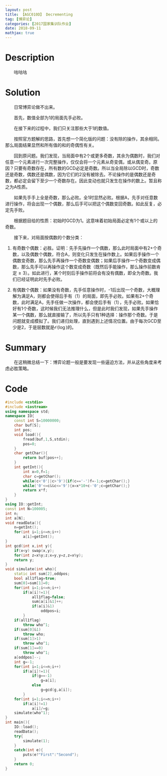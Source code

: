 ```yaml
---
layout: post
title: 【AGC010D】 Decrementing
tag: [博弈论]
categories: [2017国家集训队作业]
date: 2018-09-11
mathjax: true
---
```

# Description

 　　咕咕咕
<!-- more -->
# Solution

　　日常博弈论做不出来。

　　首先，数值全部为1的局面先手必败。

　　在接下来的过程中，我们只关注那些大于1的数值。

　　按照官方题解的思路，首先想一个简化版的问题：没有除的操作，其余相同。那么局面结果显然和所有值的和的奇偶性有关。

　　回到原问题。我们发现，当局面中有2个或更多奇数，其余为偶数时，我们对任意一个元素进行一次完整操作，仅仅会将一个元素从奇变偶，或从偶变奇。原因？只要有奇数存在，所有数的GCD必定是奇数。所以当全局除以GCD时，奇数还是奇数，偶数还是偶数，因为它们的2没有被除去。不论操作的是偶数还是奇数，都必定会留下至少一个奇数存在。因此变动也就只发生在操作的数上。暂且称之为A性质。

　　如果先手手上全是奇数，那么必败。全1时显然必败。根据A，先手对任意数进行操作，将会出现一个偶数，那么后手可以把这个偶数变回奇数。如此反复，必定先手败。

　　根据题目给的性质：初始时GCD为1。这意味着初始局面必定有1个或以上的奇数。

　　接下来，对局面按偶数的个数分类：

1. 有奇数个偶数：必胜。证明：先手先操作一个偶数，那么此时局面中有2+个奇数，以及偶数个偶数，符合A，则变化只发生在操作数上。如果后手操作一个偶数变奇数，那么先手再操作一个奇数变偶数；如果后手操作一个奇数变成偶数，那么先手可以再操作这个数变成奇数（既然后手能操作，那么操作前数肯定$\ge 3$）。如此进行，某个时刻后手操作前将会有没有偶数，即全为奇数。我们已经证明此时先手必败。

2. 有偶数个偶数：如果没有奇数，先手任意操作时，-1后出现一个奇数，大概理解为满足A，则都会使得后手有（1）的局面，即先手必败。如果有2+个奇数，此时满足A，先手任做一次操作，都会使后手有（1），先手必败。如果恰好有1个奇数，这时候我们无法推理什么，但是此时我们发现，如果先手操作某一个偶数，那么就直接输了，所以先手只有1种选择：操作那个奇数。于是问题就变成模拟了。我们递归处理，直到遇到上述情况位置。由于每次GCD至少是2，于是层数就是$\mathcal O(\log)$的。

# Summary

　　在这稍微总结一下：博弈论题一般是要发现一些逼迫方法，并从这些角度来考虑必胜策略。

# Code

```c++
#include <cstdio>
#include <iostream>
using namespace std;
namespace IO{
    const int S=10000000;
    char buf[S];
    int pos;
    void load(){
        fread(buf,1,S,stdin);
        pos=0;
    }
    char getChar(){
        return buf[pos++];
    }
    int getInt(){
        int x=0,f=1;
        char c=getChar();
        while(c<'0'||c>'9'){if(c=='-')f=-1;c=getChar();}
        while('0'<=c&&c<='9'){x=x*10+c-'0';c=getChar();}
        return x*f;
    }
}
using IO::getInt;
const int N=100005;
int n;
int a[N];
void readData(){
    n=getInt();
    for(int i=1;i<=n;i++)
        a[i]=getInt();
}
int gcd(int x,int y){
    if(x<y) swap(x,y);
    for(int z=x%y;z;x=y,y=z,z=x%y);
    return y;
}
void simulate(int who){
    static int sum[2],oddpos;
    bool all1flag=true;
    sum[0]=sum[1]=0;
    for(int i=1;i<=n;i++)
        if(a[i]!=1){
            all1flag=false;
            sum[a[i]&1]++;
            if(a[i]&1)
                oddpos=i;
        }
    if(all1flag)
        throw who^1;
    if(sum[0]&1)
        throw who;
    if(sum[1]>1)
        throw who^1;
    if(sum[1]==0)
        throw who^1;
    a[oddpos]--;
    int g=-1;
    for(int i=1;i<=n;i++)
        if(a[i]!=1){
            if(g==-1)
                g=a[i];
            else
                g=gcd(g,a[i]);
        }
    for(int i=1;i<=n;i++)
        if(a[i]!=1)
            a[i]/=g;
    simulate(who^1);
}
int main(){
    IO::load();
    readData();
    try{
        simulate(1);
    }
    catch(int e){
        puts(e?"First":"Second");
    }
    return 0;
}
```

